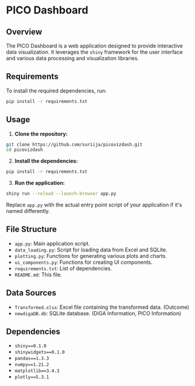 # PICO Dashboard

## Overview

The PICO Dashboard is a web application designed to provide interactive data visualization. It leverages the `shiny` framework for the user interface and various data processing and visualization libraries.

## Requirements

To install the required dependencies, run:

```bash
pip install -r requirements.txt
```

## Usage

1. **Clone the repository:**

```bash
git clone https://github.com/suriija/picovizdash.git
cd picovizdash
```

2. **Install the dependencies:**

```bash
pip install -r requirements.txt
```

3. **Run the application:**

```bash
shiny run --reload --launch-browser app.py
```

Replace `app.py` with the actual entry point script of your application if it's named differently.

## File Structure

- `app.py`: Main application script.
- `data_loading.py`: Script for loading data from Excel and SQLite.
- `plotting.py`: Functions for generating various plots and charts.
- `ui_components.py`: Functions for creating UI components.
- `requirements.txt`: List of dependencies.
- `README.md`: This file.

## Data Sources

- `Transformed.xlsx`: Excel file containing the transformed data. (Outcome)
- `newdigaDB.db`: SQLite database. (DiGA Information, PICO Information)

## Dependencies

- `shiny==0.1.0`
- `shinywidgets==0.1.0`
- `pandas==1.3.3`
- `numpy==1.21.2`
- `matplotlib==3.4.3`
- `plotly==5.3.1`

